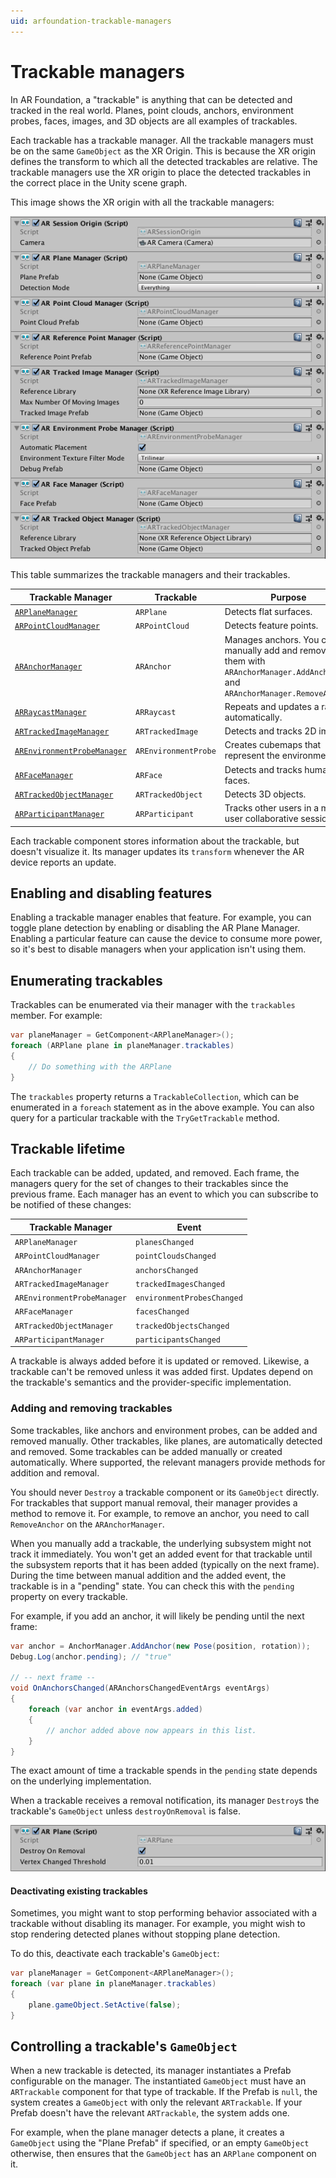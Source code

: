 ```yaml
---
uid: arfoundation-trackable-managers
---
```

# Trackable managers

In AR Foundation, a "trackable" is anything that can be detected and tracked in the real world. Planes, point clouds, anchors, environment probes, faces, images, and 3D objects are all examples of trackables.

Each trackable has a trackable manager. All the trackable managers must be on the same `GameObject` as the XR Origin. This is because the XR origin defines the transform to which all the detected trackables are relative. The trackable managers use the XR origin to place the detected trackables in the correct place in the Unity scene graph.

This image shows the XR origin with all the trackable managers:

![XR origin with trackable managers](images/ar-session-origin-with-managers.png "XR  origin with trackable managers")

This table summarizes the trackable managers and their trackables.

| **Trackable Manager** | **Trackable** | **Purpose** |
|-|-|-|
| [`ARPlaneManager`](plane-manager.md)                        | `ARPlane`            | Detects flat surfaces. |
| [`ARPointCloudManager`](point-cloud-manager.md)             | `ARPointCloud`       | Detects feature points. |
| [`ARAnchorManager`](anchor-manager.md)                      | `ARAnchor`           | Manages anchors. You can manually add and remove them with `ARAnchorManager.AddAnchor` and `ARAnchorManager.RemoveAnchor`. |
| [`ARRaycastManager`](raycast-manager.md)                    | `ARRaycast`          | Repeats and updates a raycast automatically. |
| [`ARTrackedImageManager`](tracked-image-manager.md)         | `ARTrackedImage`     | Detects and tracks 2D images. |
| [`AREnvironmentProbeManager`](environment-probe-manager.md) | `AREnvironmentProbe` | Creates cubemaps that represent the environment. |
| [`ARFaceManager`](face-manager.md)                          | `ARFace`             | Detects and tracks human faces. |
| [`ARTrackedObjectManager`](tracked-object-manager.md)       | `ARTrackedObject`    | Detects 3D objects. |
| [`ARParticipantManager`](participant-manager.md)            | `ARParticipant`      | Tracks other users in a multi-user collaborative session. |

Each trackable component stores information about the trackable, but doesn't visualize it. Its manager updates its `transform` whenever the AR device reports an update.

## Enabling and disabling features

Enabling a trackable manager enables that feature. For example, you can toggle plane detection by enabling or disabling the AR Plane Manager. Enabling a particular feature can cause the device to consume more power, so it's best to disable managers when your application isn't using them.

## Enumerating trackables

Trackables can be enumerated via their manager with the `trackables` member. For example:

```csharp
var planeManager = GetComponent<ARPlaneManager>();
foreach (ARPlane plane in planeManager.trackables)
{
    // Do something with the ARPlane
}
```

The `trackables` property returns a `TrackableCollection`, which can be enumerated in a `foreach` statement as in the above example. You can also query for a particular trackable with the `TryGetTrackable` method.

## Trackable lifetime

Each trackable can be added, updated, and removed. Each frame, the managers query for the set of changes to their trackables since the previous frame. Each manager has an event to which you can subscribe to be notified of these changes:

| **Trackable Manager** | **Event** |
|-|-|
| `ARPlaneManager`              | `planesChanged`|
| `ARPointCloudManager`         | `pointCloudsChanged`|
| `ARAnchorManager`             | `anchorsChanged`|
| `ARTrackedImageManager`       | `trackedImagesChanged`    |
| `AREnvironmentProbeManager`   | `environmentProbesChanged` |
| `ARFaceManager`               | `facesChanged` |
| `ARTrackedObjectManager`      | `trackedObjectsChanged` |
| `ARParticipantManager`        | `participantsChanged` |

A trackable is always added before it is updated or removed. Likewise, a trackable can't be removed unless it was added first. Updates depend on the trackable's semantics and the provider-specific implementation.

### Adding and removing trackables

Some trackables, like anchors and environment probes, can be added and removed manually. Other trackables, like planes, are automatically detected and removed. Some trackables can be added manually or created automatically. Where supported, the relevant managers provide methods for addition and removal.

You should never `Destroy` a trackable component or its `GameObject` directly. For trackables that support manual removal, their manager provides a method to remove it. For example, to remove an anchor, you need to call `RemoveAnchor` on the `ARAnchorManager`.

When you manually add a trackable, the underlying subsystem might not track it immediately. You won't get an added event for that trackable until the subsystem reports that it has been added (typically on the next frame). During the time between manual addition and the added event, the trackable is in a "pending" state. You can check this with the `pending` property on every trackable.

For example, if you add an anchor, it will likely be pending until the next frame:

```csharp
var anchor = AnchorManager.AddAnchor(new Pose(position, rotation));
Debug.Log(anchor.pending); // "true"

// -- next frame --
void OnAnchorsChanged(ARAnchorsChangedEventArgs eventArgs)
{
    foreach (var anchor in eventArgs.added)
    {
        // anchor added above now appears in this list.
    }
}
```

The exact amount of time a trackable spends in the `pending` state depends on the underlying implementation.

When a trackable receives a removal notification, its manager `Destroy`s the trackable's `GameObject` unless `destroyOnRemoval` is false.

![Destroy On Removal](images/ar-plane.png "Destroy on Removal")

#### Deactivating existing trackables

Sometimes, you might want to stop performing behavior associated with a trackable without disabling its manager. For example, you might wish to stop rendering detected planes without stopping plane detection.

To do this, deactivate each trackable's `GameObject`:

```csharp
var planeManager = GetComponent<ARPlaneManager>();
foreach (var plane in planeManager.trackables)
{
    plane.gameObject.SetActive(false);
}
```

## Controlling a trackable's `GameObject`

When a new trackable is detected, its manager instantiates a Prefab configurable on the manager. The instantiated `GameObject` must have an `ARTrackable` component for that type of trackable. If the Prefab is `null`, the system creates a `GameObject` with only the relevant `ARTrackable`. If your Prefab doesn't have the relevant `ARTrackable`, the system adds one.

For example, when the plane manager detects a plane, it creates a `GameObject` using the "Plane Prefab" if specified, or an empty `GameObject` otherwise, then ensures that the `GameObject` has an `ARPlane` component on it.
